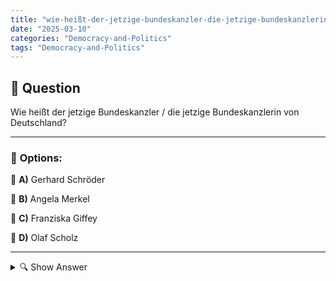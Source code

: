```yaml
---
title: "wie-heißt-der-jetzige-bundeskanzler-die-jetzige-bundeskanzlerin-von-deutschland"
date: "2025-03-10"
categories: "Democracy-and-Politics"
tags: "Democracy-and-Politics"
---
```


## 📌 **Question**

Wie heißt der jetzige Bundeskanzler / die jetzige Bundeskanzlerin von Deutschland?



---

### 📝 **Options:**

🔘 **A)** Gerhard Schröder

🔘 **B)** Angela Merkel

🔘 **C)** Franziska Giffey

🔘 **D)** Olaf Scholz

---

<details>
  <summary>🔍 Show Answer</summary>

  <p>
💡  <b>Correct Answer:</b>  d
  </p>
  <p>
    📖<b>Explanation:</b>
    Der Bundeskanzler oder die Bundeskanzlerin ist das Regierungsoberhaupt der Bundesrepublik Deutschland und leitet die Bundesregierung. Seit Dezember 2021 bekleidet Olaf Scholz dieses Amt und führt die Koalitionsregierung. Zuvor war Angela Merkel viele Jahre lang Kanzlerin. Weitere bekannte Politiker wie Gerhard Schröder und Franziska Giffey haben ebenfalls bedeutende Positionen in der deutschen Politik innehatten. Die Rolle des Bundeskanzlers umfasst die Festlegung der politischen Richtlinien und die Vertretung Deutschlands auf internationaler Ebene.
  </p>
</details>
